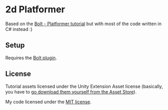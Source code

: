 # 2d Platformer
Based on the [Bolt - Platformer tutorial](https://learn.unity.com/project/bolt-platformer-tutorial) but with most of the code written in C# instead :)

## Setup
Requires the [Bolt plugin](https://assetstore.unity.com/packages/tools/visual-scripting/bolt-163802).

## License
Tutorial assets licensed under the Unity Extension Asset license (basically, you have to [go download them yourself from the Asset Store](https://assetstore.unity.com/packages/essentials/tutorial-projects/bolt-kit-platformer-tutorial-assets-168067)).

My code licensed under the [MIT license](https://opensource.org/licenses/MIT).
